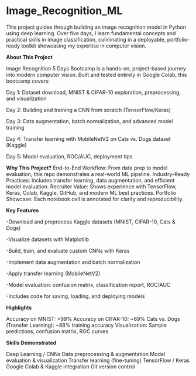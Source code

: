 # Image_Recognition_ML
This project guides through building an image recognition model in Python using deep learning. Over five days, I  learn fundamental concepts and practical skills in image classification, culminating in a deployable, portfolio-ready toolkit showcasing my expertise in computer vision.

**About This Project**


Image Recognition 5 Days Bootcamp is a hands-on, project-based journey into modern computer vision. Built and tested entirely in Google Colab, this bootcamp covers:

Day 1:
Dataset download, MNIST & CIFAR-10 exploration, preprocessing, and visualization

Day 2:
Building and training a CNN from scratch (TensorFlow/Keras)

Day 3:
Data augmentation, batch normalization, and advanced model training

Day 4:
Transfer learning with MobileNetV2 on Cats vs. Dogs dataset (Kaggle)

Day 5:
Model evaluation, ROC/AUC, deployment tips

**Why This Project?**
End-to-End Workflow: From data prep to model evaluation, this repo demonstrates a real-world ML pipeline.
Industry-Ready Practices: Includes transfer learning, data augmentation, and efficient model evaluation.
Recruiter Value: Shows experience with TensorFlow, Keras, Colab, Kaggle, GitHub, and modern ML best practices.
Portfolio Showcase: Each notebook cell is annotated for clarity and reproducibility.



**Key Features**

-Download and preprocess Kaggle datasets (MNIST, CIFAR-10, Cats & Dogs)

-Visualize datasets with Matplotlib

-Build, train, and evaluate custom CNNs with Keras

-Implement data augmentation and batch normalization

-Apply transfer learning (MobileNetV2)

-Model evaluation: confusion matrix, classification report, ROC/AUC

-Includes code for saving, loading, and deploying models



**Highlights**

Accuracy on MNIST: >99%
Accuracy on CIFAR-10: ~69%
Cats vs. Dogs (Transfer Learning): ~88% training accuracy
Visualization: Sample predictions, confusion matrix, ROC curves


**Skills Demonstrated**

Deep Learning / CNNs
Data preprocessing & augmentation
Model evaluation & visualization
Transfer learning (fine-tuning)
TensorFlow / Keras
Google Colab & Kaggle integration
Git version control
